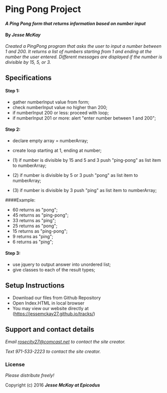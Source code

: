 # Ping Pong Project

#### _A Ping Pong form that returns information based on number input_

#### By _**Jesse McKay**_

_Created a PingPong program that asks the user to input a number between 1 and 200.  It returns a list of numbers starting from 1 and ending at the number the user entered.  Different messages are displayed if the number is divisible by 15, 5, or 3._

## Specifications

#### Step 1:
* gather numberInput value from form;
* check numberInput value no higher than 200;
* if numberInput 200 or less: proceed with loop;
* if numberInput 201 or more: alert "enter number between 1 and 200";

#### Step 2:
* declare empty array = numberArray;
* create loop starting at 1, ending at number;

* (1) if number is divisible by 15 and 5 and 3 push "ping-pong" as list item to numberArray;
* (2) if number is divisible by 5 or 3 push "pong" as list item to numberArray;
* (3) if number is divisible by 3 push "ping" as list item to numberArray;

####Example:
* 60 returns as "pong";
* 45 returns as "ping-pong";
* 33 returns as "ping";
* 25 returns as "pong";
* 15 returns as "ping-pong";
* 9 returns as "ping";
* 6 returns as "ping";

#### Step 3:
* use jquery to output answer into unordered list;
* give classes to each of the result types;

## Setup Instructions

* Download our files from Github Repository
* Open Index.HTML in local browser
* You may view our website directly at (https://jessemckay27.github.io/tracks/)

## Support and contact details

_Email rosecity27@comcast.net to contact the site creator._

_Text 971-533-2223 to contact the site creator._

### License

*Please distribute freely!*

Copyright (c) 2016 **_Jesse McKay at Epicodus_**
